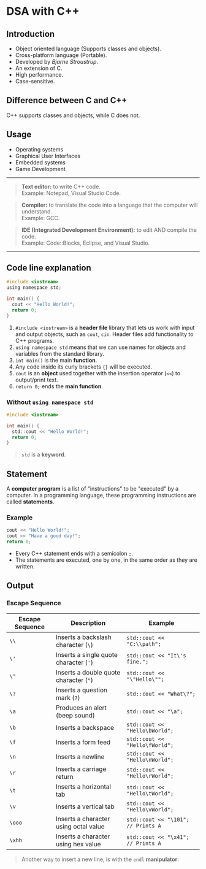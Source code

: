 # DSA with C++

## Introduction
- Object oriented language (Supports classes and objects).
- Cross-platform language (Portable).
- Developed by _Bjarne Stroustrup_.
- An extension of C.
- High performance.
- Case-sensitive.

## Difference between C and C++
C++ supports classes and objects, while C does not.

## Usage
- Operating systems
- Graphical User Interfaces
- Embedded systems
- Game Development

---

> **Text editor:** to write C++ code.<br>Example: Notepad, Visual Studio Code.

> **Compiler:** to translate the code into a language that the computer will understand.<br>Example: GCC.

> **IDE (Integrated Development Environment):** to edit AND compile the code.<br>Example: Code::Blocks, Eclipse, and Visual Studio.

---

## Code line explanation
``` c
#include <iostream>
using namespace std;

int main() {
  cout << "Hello World!";
  return 0;
}
```
1. `#include <iostream>` is a **header file** library that lets us work with input and output objects, such as `cout`, `cin`. Header files add functionality to C++ programs.
2. `using namespace std` means that we can use names for objects and variables from the standard library.
3. `int main()` is the main **function**.
4. Any code inside its curly brackets `{}` will be executed.
5. `cout` is an **object** used together with the insertion operator (`<<`) to output/print text.
6. `return 0;` ends the **main function**.

### Without `using namespace std`
```c
#include <iostream>

int main() {
  std::cout << "Hello World!";
  return 0;
}
```
> `std` is a **keyword**.

## Statement
A **computer program** is a list of "instructions" to be "executed" by a computer.
In a programming language, these programming instructions are called **statements**.

### Example
```c
cout << "Hello World!";
cout << "Have a good day!";
return 0;
```

- Every C++ statement ends with a semicolon `;`. 
- The statements are executed, one by one, in the same order as they are written.

## Output


### Escape Sequence
| Escape Sequence | Description                               | Example                             |
|------------------|-------------------------------------------|-------------------------------------|
| `\\`            | Inserts a backslash character (`\`)       | `std::cout << "C:\\path";`          |
| `\'`            | Inserts a single quote character (`'`)    | `std::cout << "It\'s fine.";`       |
| `\"`            | Inserts a double quote character (`"`)    | `std::cout << "\"Hello\"";`         |
| `\?`            | Inserts a question mark (`?`)             | `std::cout << "What\?";`            |
| `\a`            | Produces an alert (beep sound)            | `std::cout << "\a";`                |
| `\b`            | Inserts a backspace                      | `std::cout << "Hello\bWorld";`      |
| `\f`            | Inserts a form feed                      | `std::cout << "Hello\fWorld";`      |
| `\n`            | Inserts a newline                        | `std::cout << "Hello\nWorld";`      |
| `\r`            | Inserts a carriage return                | `std::cout << "Hello\rWorld";`      |
| `\t`            | Inserts a horizontal tab                 | `std::cout << "Hello\tWorld";`      |
| `\v`            | Inserts a vertical tab                   | `std::cout << "Hello\vWorld";`      |
| `\ooo`          | Inserts a character using octal value    | `std::cout << "\101"; // Prints A`  |
| `\xhh`          | Inserts a character using hex value      | `std::cout << "\x41"; // Prints A`  |

> Another way to insert a new line, is with the `endl` **manipulator**.